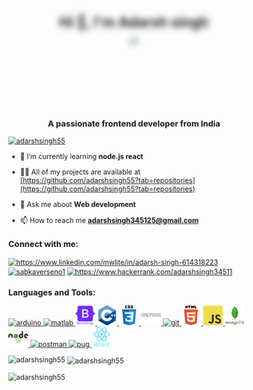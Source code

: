 <div style="background-image: url('https://raw.githubusercontent.com/adarshsingh55/sidePannel/main/180b20e8e0cdb067fcb5e2b2595cd778.jpg'); background-size: cover; background-position: center; filter: blur(5px); padding: 50px; text-align: center;">
<h1 align="center" display="flex" style="background-image: url('https://raw.githubusercontent.com/adarshsingh55/sidePannel/main/180b20e8e0cdb067fcb5e2b2595cd778.jpg'); background-size: cover; background-position: center; filter: blur(5px); padding: 50px; text-align: center;">Hi 👋, I'm Adarsh singh<img width="10.5%" src="https://user-images.githubusercontent.com/54095539/126079328-4b402dcb-b1fb-4988-b75f-25e24d048d60.gif"></h1>
</div>
<h3 align="center">A passionate frontend developer from India</h3>

<p align="left"> <a href="https://github.com/ryo-ma/github-profile-trophy"><img src="https://github-profile-trophy.vercel.app/?username=adarshsingh55" alt="adarshsingh55" /></a> </p>

- 🌱 I’m currently learning **node.js react**

- 👨‍💻 All of my projects are available at [https://github.com/adarshsingh55?tab=repositories](https://github.com/adarshsingh55?tab=repositories)

- 💬 Ask me about **Web development**

- 📫 How to reach me **adarshsingh345125@gmail.com**

<h3 align="left">Connect with me:</h3>
<p align="left">
<a href="https://linkedin.com/in/https://www.linkedin.com/mwlite/in/adarsh-singh-614318223" target="blank"><img align="center" src="https://raw.githubusercontent.com/rahuldkjain/github-profile-readme-generator/master/src/images/icons/Social/linked-in-alt.svg" alt="https://www.linkedin.com/mwlite/in/adarsh-singh-614318223" height="30" width="40" /></a>
<a href="https://instagram.com/sabkaverseno1" target="blank"><img align="center" src="https://raw.githubusercontent.com/rahuldkjain/github-profile-readme-generator/master/src/images/icons/Social/instagram.svg" alt="sabkaverseno1" height="30" width="40" /></a>
<a href="https://www.hackerrank.com/adarshsingh34511" target="blank"><img align="center" src="https://raw.githubusercontent.com/rahuldkjain/github-profile-readme-generator/master/src/images/icons/Social/hackerrank.svg" alt="https://www.hackerrank.com/adarshsingh34511" height="30" width="40" /></a>
</p>
<h3 align="left">Languages and Tools:</h3>
<p align="left">
  <a href="https://www.arduino.cc/" target="_blank" rel="noreferrer">
    <img src="https://cdn.worldvectorlogo.com/logos/arduino-1.svg" alt="arduino" width="40" height="40"/>
  </a>
  <a href="https://www.mathworks.com/products/matlab.html" target="_blank" rel="noreferrer">
    <img src="https://upload.wikimedia.org/wikipedia/commons/2/21/Matlab_Logo.png" alt="matlab" width="40" height="40"/>
  </a>
  <a href="https://getbootstrap.com" target="_blank" rel="noreferrer">
    <img src="https://raw.githubusercontent.com/devicons/devicon/master/icons/bootstrap/bootstrap-plain-wordmark.svg" alt="bootstrap" width="40" height="40"/>
  </a>
  <a href="https://www.w3schools.com/cpp/" target="_blank" rel="noreferrer">
    <img src="https://raw.githubusercontent.com/devicons/devicon/master/icons/cplusplus/cplusplus-original.svg" alt="cplusplus" width="40" height="40"/>
  </a>
  <a href="https://www.w3schools.com/css/" target="_blank" rel="noreferrer">
    <img src="https://raw.githubusercontent.com/devicons/devicon/master/icons/css3/css3-original-wordmark.svg" alt="css3" width="40" height="40"/>
  </a>
  <a href="https://expressjs.com" target="_blank" rel="noreferrer">
    <img src="https://raw.githubusercontent.com/devicons/devicon/master/icons/express/express-original-wordmark.svg" alt="express" width="40" height="40"/>
  </a>
  <a href="https://git-scm.com/" target="_blank" rel="noreferrer">
    <img src="https://www.vectorlogo.zone/logos/git-scm/git-scm-icon.svg" alt="git" width="40" height="40"/>
  </a>
  <a href="https://www.w3.org/html/" target="_blank" rel="noreferrer">
    <img src="https://raw.githubusercontent.com/devicons/devicon/master/icons/html5/html5-original-wordmark.svg" alt="html5" width="40" height="40"/>
  </a>
  <a href="https://developer.mozilla.org/en-US/docs/Web/JavaScript" target="_blank" rel="noreferrer">
    <img src="https://raw.githubusercontent.com/devicons/devicon/master/icons/javascript/javascript-original.svg" alt="javascript" width="40" height="40"/>
  </a>
  <a href="https://www.mongodb.com/" target="_blank" rel="noreferrer">
    <img src="https://raw.githubusercontent.com/devicons/devicon/master/icons/mongodb/mongodb-original-wordmark.svg" alt="mongodb" width="40" height="40"/>
  </a>
  <a href="https://nodejs.org" target="_blank" rel="noreferrer">
    <img src="https://raw.githubusercontent.com/devicons/devicon/master/icons/nodejs/nodejs-original-wordmark.svg" alt="nodejs" width="40" height="40"/>
  </a>
  <a href="https://postman.com" target="_blank" rel="noreferrer">
    <img src="https://www.vectorlogo.zone/logos/getpostman/getpostman-icon.svg" alt="postman" width="40" height="40"/>
  </a>
  <a href="https://pugjs.org" target="_blank" rel="noreferrer">
    <img src="https://cdn.worldvectorlogo.com/logos/pug.svg" alt="pug" width="40" height="40"/>
  </a>
  <a href="https://reactjs.org/" target="_blank" rel="noreferrer">
    <img src="https://raw.githubusercontent.com/devicons/devicon/master/icons/react/react-original-wordmark.svg" alt="react" width="40" height="40"/>
  </a>
</p>

<p><img align="left" src="https://github-readme-stats.vercel.app/api/top-langs?username=adarshsingh55&show_icons=true&locale=en&layout=compact" alt="adarshsingh55" /></p>

<p>&nbsp;<img align="center" src="https://github-readme-stats.vercel.app/api?username=adarshsingh55&show_icons=true&locale=en" alt="adarshsingh55" /></p>

<p><img align="center" src="https://github-readme-streak-stats.herokuapp.com/?user=adarshsingh55&" alt="adarshsingh55" /></p>

